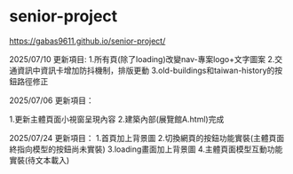 # senior-project

https://gabas9611.github.io/senior-project/

2025/07/10 更新項目:
1.所有頁(除了loading)改變nav-專案logo+文字圖案
2.交通資訊中資訊卡增加防抖機制，排版更動
3.old-buildings和taiwan-history的按鈕路徑修正

2025/07/06 更新項目：

1.更新主體頁面小視窗呈現內容
2.建築內部(展覽館A.html)完成

2025/07/24 更新項目：
1.首頁加上背景圖
2.切換網頁的按鈕功能實裝(主體頁面終指向模型的按鈕尚未實裝)
3.loading畫面加上背景圖
4.主體頁面模型互動功能實裝(待文本載入)




